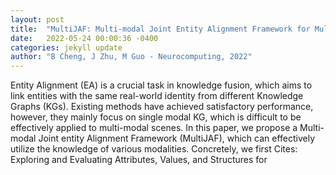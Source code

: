 ```yaml
---
layout: post
title:  "MultiJAF: Multi-modal Joint Entity Alignment Framework for Multi-modal Knowledge Graph"
date:   2022-05-24 00:00:36 -0400
categories: jekyll update
author: "B Cheng, J Zhu, M Guo - Neurocomputing, 2022"
---
```

Entity Alignment (EA) is a crucial task in knowledge fusion, which aims to link entities with the same real-world identity from different Knowledge Graphs (KGs). Existing methods have achieved satisfactory performance, however, they mainly focus on single modal KG, which is difficult to be effectively applied to multi-modal scenes. In this paper, we propose a Multi-modal Joint entity Alignment Framework (MultiJAF), which can effectively utilize the knowledge of various modalities. Concretely, we first  Cites: Exploring and Evaluating Attributes, Values, and Structures for 